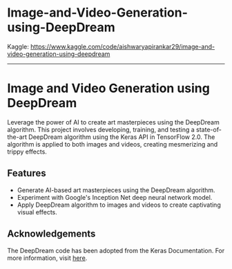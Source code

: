 # Image-and-Video-Generation-using-DeepDream

Kaggle: https://www.kaggle.com/code/aishwaryapirankar29/image-and-video-generation-using-deepdream 

---

# Image and Video Generation using DeepDream

Leverage the power of AI to create art masterpieces using the DeepDream algorithm. This project involves developing, training, and testing a state-of-the-art DeepDream algorithm using the Keras API in TensorFlow 2.0. The algorithm is applied to both images and videos, creating mesmerizing and trippy effects.

## Features

- Generate AI-based art masterpieces using the DeepDream algorithm.
- Experiment with Google's Inception Net deep neural network model.
- Apply DeepDream algorithm to images and videos to create captivating visual effects.

## Acknowledgements

The DeepDream code has been adopted from the Keras Documentation. For more information, visit [here](https://www.tensorflow.org/tutorials/generative/deepdream).

